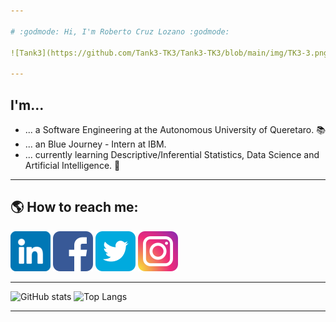 ```yaml
---

# :godmode: Hi, I'm Roberto Cruz Lozano :godmode:

![Tank3](https://github.com/Tank3-TK3/Tank3-TK3/blob/main/img/TK3-3.png)

---
```


## I'm...
  - ... a Software Engineering at the Autonomous University of Queretaro. :books:
  - ... an Blue Journey - Intern at IBM. 
  - ... currently learning Descriptive/Inferential Statistics, Data Science and Artificial Intelligence. :robot:

---

## :earth_americas: How to reach me:

[![LinkedIn](https://github.com/Tank3-TK3/Tank3-TK3/blob/main/img/linkedin.png)](https://www.linkedin.com/in/roberto-cruz-lozano)
[![Facebook](https://github.com/Tank3-TK3/Tank3-TK3/blob/main/img/facebook.png)](https://www.facebook.com/roberto.cruzlozano.16)
[![Twitter](https://github.com/Tank3-TK3/Tank3-TK3/blob/main/img/twitter.png)](https://twitter.com/xTank3x)
[![Instagram](https://github.com/Tank3-TK3/Tank3-TK3/blob/main/img/instagram.png)](https://www.instagram.com/rcruzl15_tk3/)

---

![GitHub stats](https://github-readme-stats.vercel.app/api?username=Tank3-TK3&show_icons=true&theme=chartreuse-dark&custom_title=GitHub%20Stats)
![Top Langs](https://github-readme-stats.vercel.app/api/top-langs/?username=Tank3-TK3&layout=compact&theme=chartreuse-dark&langs_count=6&hide=html,javascript)

---
